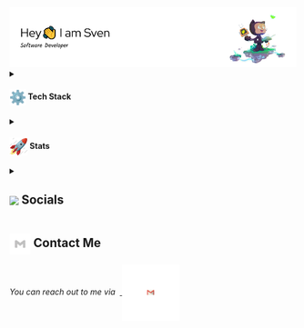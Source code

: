 <div align="center">
  <img alt="Profile Header" src="https://github.com/Sormy23/Sormy23/blob/main/img/github-header-image.png">
</div>

<details>
  <summary><h4> <img align="center" src="https://github.com/Sormy23/Sormy23/blob/main/img/techstack.gif"  width="29"/> Tech Stack</h2></summary>

  #### Languages
  ![C++](https://img.shields.io/badge/c++-%2300599C.svg?style=for-the-badge&logo=c%2B%2B&logoColor=white)  
  ![Java](https://img.shields.io/badge/java-%23ED8B00.svg?style=for-the-badge&logo=java&logoColor=white) 
  ![JavaScript](https://img.shields.io/badge/javascript-%23323330.svg?style=for-the-badge&logo=javascript&logoColor=%23F7DF1E) 
  ![Typescript](https://img.shields.io/badge/TypeScript-007ACC?style=for-the-badge&logo=typescript&logoColor=white)
  ![Python](https://img.shields.io/badge/python-3670A0?style=for-the-badge&logo=python&logoColor=ffdd54) 
  ![Markdown](https://img.shields.io/badge/markdown-%23000000.svg?style=for-the-badge&logo=markdown&logoColor=white) 
  ![CSS3](https://img.shields.io/badge/css3-%231572B6.svg?style=for-the-badge&logo=css3&logoColor=white) 
  ![HTML5](https://img.shields.io/badge/html5-%23E34F26.svg?style=for-the-badge&logo=html5&logoColor=white)
  ![C#](https://img.shields.io/badge/c%23-%23239120.svg?style=for-the-badge&logo=csharp&logoColor=white)
  ![LaTeX](https://img.shields.io/badge/latex-%23008080.svg?style=for-the-badge&logo=latex&logoColor=white)

  #### Libraries/Frameworks
  ![Bootstrap](https://img.shields.io/badge/bootstrap-%23563D7C.svg?style=for-the-badge&logo=bootstrap&logoColor=white) 
  ![Django](https://img.shields.io/badge/django-%23092E20.svg?style=for-the-badge&logo=django&logoColor=white) 
  ![TailwindCSS](https://img.shields.io/badge/tailwindcss-%2338B2AC.svg?style=for-the-badge&logo=tailwind-css&logoColor=white)  
  ![Firebase](https://img.shields.io/badge/firebase-%23039BE5.svg?style=for-the-badge&logo=firebase) 
  ![MySQL](https://img.shields.io/badge/mysql-%2300f.svg?style=for-the-badge&logo=mysql&logoColor=white) 
  ![MongoDB](https://img.shields.io/badge/MongoDB-%234ea94b.svg?style=for-the-badge&logo=mongodb&logoColor=white) 
  ![SQLite](https://img.shields.io/badge/sqlite-%2307405e.svg?style=for-the-badge&logo=sqlite&logoColor=white)
  ![Pandas](https://img.shields.io/badge/pandas-%23150458.svg?style=for-the-badge&logo=pandas&logoColor=white)
  ![NumPy](https://img.shields.io/badge/numpy-%23013243.svg?style=for-the-badge&logo=numpy&logoColor=white)
  ![Matplotlib](https://img.shields.io/badge/Matplotlib-%23ffffff.svg?style=for-the-badge&logo=Matplotlib&logoColor=black)
  ![scikit-learn](https://img.shields.io/badge/scikit--learn-%23F7931E.svg?style=for-the-badge&logo=scikit-learn&logoColor=white)
  ![Flutter](https://img.shields.io/badge/Flutter-%2302569B.svg?style=for-the-badge&logo=Flutter&logoColor=white)

  #### Deployment
  ![Vercel](https://img.shields.io/badge/vercel-%23000000.svg?style=for-the-badge&logo=vercel&logoColor=white) 

  #### Tools 
  ![Adobe Photoshop](https://img.shields.io/badge/adobephotoshop-%2331A8FF.svg?style=for-the-badge&logo=adobephotoshop&logoColor=white) 
  ![Adobe Premiere Pro](https://img.shields.io/badge/Adobe%20Premiere%20Pro-9999FF.svg?style=for-the-badge&logo=Adobe%20Premiere%20Pro&logoColor=white) 
  ![Inkscape](https://img.shields.io/badge/Inkscape-e0e0e0?style=for-the-badge&logo=inkscape&logoColor=080A13) 
  ![Figma](https://img.shields.io/badge/figma-%23F24E1E.svg?style=for-the-badge&logo=figma&logoColor=white)
  ![Debian](https://img.shields.io/badge/Debian-D70A53?style=for-the-badge&logo=debian&logoColor=white)
  ![Confluence](https://img.shields.io/badge/confluence-%23172BF4.svg?style=for-the-badge&logo=confluence&logoColor=white)
  ![Docker](https://img.shields.io/badge/docker-%230db7ed.svg?style=for-the-badge&logo=docker&logoColor=white)
  ![Jira](https://img.shields.io/badge/jira-%230A0FFF.svg?style=for-the-badge&logo=jira&logoColor=white)
  ![Kubernetes](https://img.shields.io/badge/kubernetes-%23326ce5.svg?style=for-the-badge&logo=kubernetes&logoColor=white)
  ![openapi initiative](https://img.shields.io/badge/openapiinitiative-%23000000.svg?style=for-the-badge&logo=openapiinitiative&logoColor=white)
  ![Raspberry Pi](https://img.shields.io/badge/-RaspberryPi-C51A4A?style=for-the-badge&logo=Raspberry-Pi)
</details>

<details>
  <summary><h4> <img align="center" src="https://github.com/Sormy23/Sormy23/blob/main/img/stats.gif"  width="32"/> Stats</h4></summary>
  <div align="center">

   ![](https://github-readme-stats.vercel.app/api?username=Sormy23&theme=tokyonight&hide_border=false&include_all_commits=true&count_private=false)<br/>
   ![](https://github-readme-streak-stats.herokuapp.com/?user=Sormy23&theme=tokyonight&hide_border=false)<br/>
   ![](https://github-readme-stats.vercel.app/api/top-langs/?username=Sormy23&theme=tokyonight&hide_border=false&include_all_commits=true&count_private=false&layout=compact)<br/>
   ![](https://github-readme-activity-graph.vercel.app/graph?username=Sormy23&theme=tokyo-night)

  </div>
</details>

<details>
  <summary><h2> <img align ='center' src='https://i.giphy.com/media/v1.Y2lkPTc5MGI3NjExaGtqdDdwN2oyNWJ4czlncHBkamJxaHcxYmVmcXY3a3I3MjRmYjBrbCZlcD12MV9pbnRlcm5hbF9naWZfYnlfaWQmY3Q9ZQ/kmUvauX8TMWg0OsqKW/giphy.gif' width ='37' /> Socials</h2></summary>

<div style="display: flex; flex-direction: column; justify-content: center; align-items: center; ">
  <a href="https://github.com/Sormy23">
    <img align="center" src="https://github.com/Sormy23/Sormy23/blob/main/img/Github.gif" width="70"/>
  </a>
  <a href="https://linkedin.com/in/sven-oberwalder-a052622a6">
    <img align="center" src="https://github.com/Sormy23/Sormy23/blob/main/img/Linkedin.gif" width="70"/>
  </a>
</div>

  
</details>

## <img align="center" src="https://github.com/Sormy23/Sormy23/blob/main/img/Contact.gif"  width="37"/> Contact Me

<p> 
 <i>You can reach out to me via</i> 
&nbsp;<a href="mailto:sven.oberwalder@icloud.com">
     <img align="center" src="https://github.com/Sormy23/Sormy23/blob/main/img/Gmail.gif"  width="100"/>
 </a>
</p>